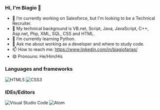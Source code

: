 ### Hi, I'm Biagio 👋

<!-- **BiagioFarias/BiagioFarias** is a ✨ _special_ ✨ repository because its `README.md` (this file) appears on your GitHub profile. -->

- 🔭 I’m currently working on Salesforce, but I'm looking to be a Technical Recruiter.
- 🍁 My technical background is VB.net, Script, Java, JavaScript, C++, Asp.net, Php, XML, SQL, CSS and HTML.
- 🌱 I’m currently learning Python.
- 💬 Ask me about working as a developer and where to study code.
- 📫 How to reach me: https://www.linkedin.com/in/biagiofarias/
- 😄 Pronouns: He/Him/His

### Languages and frameworks
<p><img alt="HTML5" src="https://img.shields.io/badge/html5-%23E34F26.svg?style=for-the-badge&logo=html5&logoColor=white"/>
<img alt="CSS3" src="https://img.shields.io/badge/css3-%231572B6.svg?style=for-the-badge&logo=css3&logoColor=white"/></p>


### IDEs/Editors
<p><img alt="Visual Studio Code" src="https://img.shields.io/badge/VisualStudioCode-0078d7.svg?style=for-the-badge&logo=visual-studio-code&logoColor=white"/> 
<img alt="Atom" src="https://img.shields.io/badge/Atom-%2366595C.svg?style=for-the-badge&logo=atom&logoColor=white"/></p>
